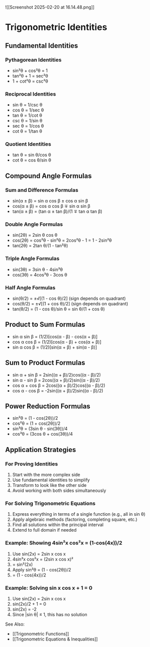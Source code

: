 ![[Screenshot 2025-02-20 at 16.14.48.png]]
# Trigonometric Identities

## Fundamental Identities

### Pythagorean Identities
- sin²θ + cos²θ = 1
- tan²θ + 1 = sec²θ
- 1 + cot²θ = csc²θ

### Reciprocal Identities
- sin θ = 1/csc θ
- cos θ = 1/sec θ
- tan θ = 1/cot θ
- csc θ = 1/sin θ
- sec θ = 1/cos θ
- cot θ = 1/tan θ

### Quotient Identities
- tan θ = sin θ/cos θ
- cot θ = cos θ/sin θ

## Compound Angle Formulas

### Sum and Difference Formulas
- sin(α ± β) = sin α cos β ± cos α sin β
- cos(α ± β) = cos α cos β ∓ sin α sin β
- tan(α ± β) = (tan α ± tan β)/(1 ∓ tan α tan β)

### Double Angle Formulas
- sin(2θ) = 2sin θ cos θ
- cos(2θ) = cos²θ - sin²θ = 2cos²θ - 1 = 1 - 2sin²θ
- tan(2θ) = 2tan θ/(1 - tan²θ)

### Triple Angle Formulas
- sin(3θ) = 3sin θ - 4sin³θ
- cos(3θ) = 4cos³θ - 3cos θ

### Half Angle Formulas
- sin(θ/2) = ±√[(1 - cos θ)/2]  (sign depends on quadrant)
- cos(θ/2) = ±√[(1 + cos θ)/2]  (sign depends on quadrant)
- tan(θ/2) = (1 - cos θ)/sin θ = sin θ/(1 + cos θ)

## Product to Sum Formulas

- sin α sin β = (1/2)[cos(α - β) - cos(α + β)]
- cos α cos β = (1/2)[cos(α - β) + cos(α + β)]
- sin α cos β = (1/2)[sin(α + β) + sin(α - β)]

## Sum to Product Formulas

- sin α + sin β = 2sin((α + β)/2)cos((α - β)/2)
- sin α - sin β = 2cos((α + β)/2)sin((α - β)/2)
- cos α + cos β = 2cos((α + β)/2)cos((α - β)/2)
- cos α - cos β = -2sin((α + β)/2)sin((α - β)/2)

## Power Reduction Formulas

- sin²θ = (1 - cos(2θ))/2
- cos²θ = (1 + cos(2θ))/2
- sin³θ = (3sin θ - sin(3θ))/4
- cos³θ = (3cos θ + cos(3θ))/4

## Application Strategies

### For Proving Identities
1. Start with the more complex side
2. Use fundamental identities to simplify
3. Transform to look like the other side
4. Avoid working with both sides simultaneously

### For Solving Trigonometric Equations
1. Express everything in terms of a single function (e.g., all in sin θ)
2. Apply algebraic methods (factoring, completing square, etc.)
3. Find all solutions within the principal interval
4. Extend to full domain if needed

### Example: Showing 4sin²x cos²x = (1-cos(4x))/2
1. Use sin(2x) = 2sin x cos x
2. 4sin²x cos²x = (2sin x cos x)²
3. = sin²(2x)
4. Apply sin²θ = (1 - cos(2θ))/2
5. = (1 - cos(4x))/2

### Example: Solving sin x cos x + 1 = 0
1. Use sin(2x) = 2sin x cos x
2. sin(2x)/2 + 1 = 0
3. sin(2x) = -2
4. Since |sin θ| ≤ 1, this has no solution

See Also:
- [[Trigonometric Functions]]
- [[Trigonometric Equations & Inequalities]]